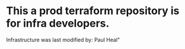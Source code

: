 # This a prod terraform repository is for infra developers. 
Infrastructure was last modified by: Paul Heal"